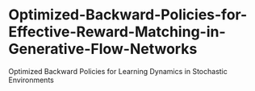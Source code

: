 # Optimized-Backward-Policies-for-Effective-Reward-Matching-in-Generative-Flow-Networks
Optimized Backward Policies for Learning Dynamics in Stochastic Environments

